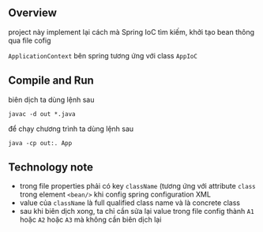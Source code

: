 ## Overview
project này implement lại cách mà Spring IoC tìm kiếm, khởi tạo bean thông qua file cofig

`ApplicationContext` bên spring tương ứng với class `AppIoC`

## Compile and Run

biên dịch ta dùng lệnh sau

```
javac -d out *.java
```

để chạy chương trình ta dùng lệnh sau

```
java -cp out:. App
```

## Technology note

- trong file properties phải có key `className` (tương ứng với attribute `class` trong element `<bean/>` khi config spring configuration XML
- value của `className` là full qualified class name và là concrete class
- sau khi biên dịch xong, ta chỉ cần sửa lại value trong file config thành `A1` hoặc `A2` hoặc `A3` mà không cần biên dịch lại
